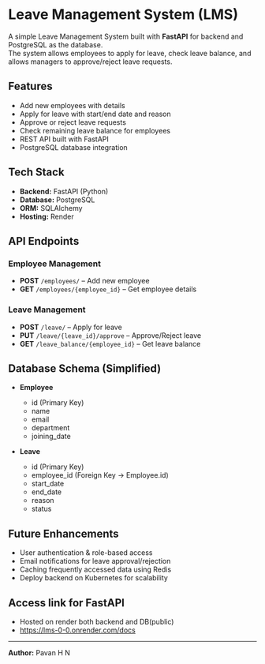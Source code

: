 
# Leave Management System (LMS)

A simple Leave Management System built with **FastAPI** for backend and PostgreSQL as the database.  
The system allows employees to apply for leave, check leave balance, and allows managers to approve/reject leave requests.

## Features
- Add new employees with details
- Apply for leave with start/end date and reason
- Approve or reject leave requests
- Check remaining leave balance for employees
- REST API built with FastAPI
- PostgreSQL database integration

## Tech Stack
- **Backend:** FastAPI (Python)
- **Database:** PostgreSQL
- **ORM:** SQLAlchemy
- **Hosting:** Render

## API Endpoints

### Employee Management
- **POST** `/employees/` – Add new employee
- **GET** `/employees/{employee_id}` – Get employee details

### Leave Management
- **POST** `/leave/` – Apply for leave
- **PUT** `/leave/{leave_id}/approve` – Approve/Reject leave
- **GET** `/leave_balance/{employee_id}` – Get leave balance

## Database Schema (Simplified)
- **Employee**
  - id (Primary Key)
  - name
  - email
  - department
  - joining_date

- **Leave**
  - id (Primary Key)
  - employee_id (Foreign Key → Employee.id)
  - start_date
  - end_date
  - reason
  - status


## Future Enhancements
- User authentication & role-based access
- Email notifications for leave approval/rejection
- Caching frequently accessed data using Redis
- Deploy backend on Kubernetes for scalability

## Access link for FastAPI
- Hosted on render both backend and DB(public)
- https://lms-0-0.onrender.com/docs 
---
**Author:** Pavan H N

